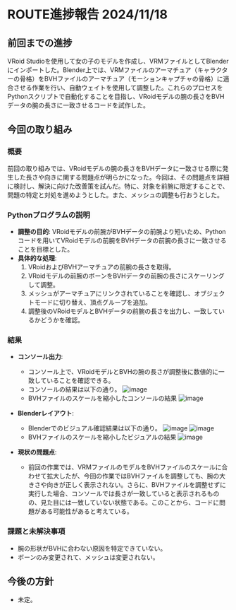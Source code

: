 # ROUTE進捗報告 2024/11/18

## 前回までの進捗
VRoid Studioを使用して女の子のモデルを作成し、VRMファイルとしてBlenderにインポートした。Blender上では、VRMファイルのアーマチュア（キャラクターの骨格）をBVHファイルのアーマチュア（モーションキャプチャの骨格）に適合させる作業を行い、自動ウェイトを使用して調整した。これらのプロセスをPythonスクリプトで自動化することを目指し、VRoidモデルの腕の長さをBVHデータの腕の長さに一致させるコードを試作した。

## 今回の取り組み
### 概要
前回の取り組みでは、VRoidモデルの腕の長さをBVHデータに一致させる際に発生した長さや向きに関する問題点が明らかになった。今回は、その問題点を詳細に検討し、解決に向けた改善策を試んだ。特に、対象を前腕に限定することで、問題の特定と対処を進めようとした。また、メッシュの調整も行おうとした。

### Pythonプログラムの説明
- **調整の目的**: VRoidモデルの前腕がBVHデータの前腕より短いため、Pythonコードを用いてVRoidモデルの前腕をBVHデータの前腕の長さに一致させることを目標とした。
- **具体的な処理**:
  1. VRoidおよびBVHアーマチュアの前腕の長さを取得。
  2. VRoidモデルの前腕のボーンをBVHデータの前腕の長さにスケーリングして調整。
  3. メッシュがアーマチュアにリンクされていることを確認し、オブジェクトモードに切り替え、頂点グループを追加。
  4. 調整後のVRoidモデルとBVHデータの前腕の長さを出力し、一致しているかどうかを確認。

### 結果
- **コンソール出力**:
    - コンソール上で、VRoidモデルとBVHの腕の長さが調整後に数値的に一致していることを確認できる。
    - コンソールの結果は以下の通り。
    ![image](https://github.com/user-attachments/assets/4041c9e0-513e-4a45-8e3a-e0f061422fdf)
    - BVHファイルのスケールを縮小したコンソールの結果
    ![image](https://github.com/user-attachments/assets/89265b3e-16bf-4c84-b5c2-455d904ceaf4)

- **Blenderレイアウト**:
    - Blenderでのビジュアル確認結果は以下の通り。
    ![image](https://github.com/user-attachments/assets/25dfcb15-d5c9-4f47-84c3-c4118f4eae1a)
    ![image](https://github.com/user-attachments/assets/c22cc366-74c6-47b2-a7d4-14c6f5fe2442)
    - BVHファイルのスケールを縮小したビジュアルの結果
    ![image](https://github.com/user-attachments/assets/2310c40e-6cdd-453a-8f0b-cd4fec5dd702)

- **現状の問題点**:
    - 前回の作業では、VRMファイルのモデルをBVHファイルのスケールに合わせて拡大したが、今回の作業ではBVHファイルを調整しても、腕の大きさや向きが正しく表示されない。さらに、BVHファイルを調整せずに実行した場合、コンソールでは長さが一致していると表示されるものの、見た目には一致していない状態である。このことから、コードに問題がある可能性があると考えている。

### 課題と未解決事項
- 腕の形状がBVHに合わない原因を特定できていない。
- ボーンのみ変更されて、メッシュは変更されない。

## 今後の方針
- 未定。
